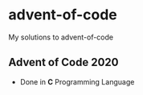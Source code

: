 # advent-of-code
My solutions to advent-of-code 
## Advent of Code 2020

 - Done in **C** Programming Language
